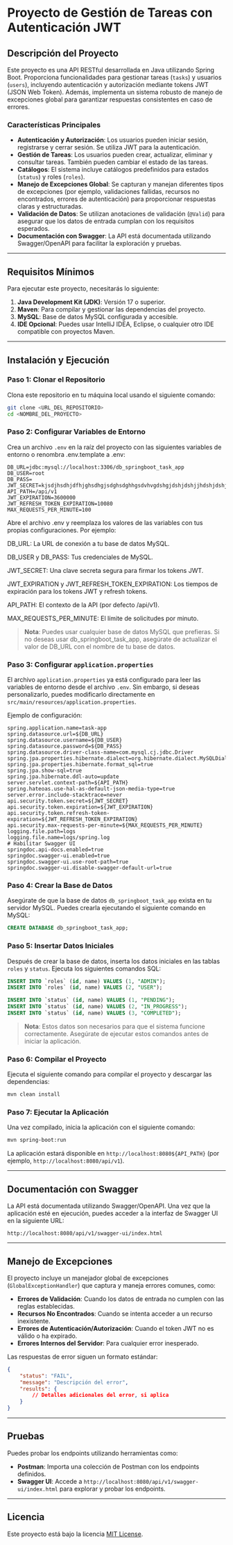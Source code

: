 # Proyecto de Gestión de Tareas con Autenticación JWT

## Descripción del Proyecto

Este proyecto es una API RESTful desarrollada en Java utilizando Spring Boot. Proporciona funcionalidades para gestionar tareas (`tasks`) y usuarios (`users`), incluyendo autenticación y autorización mediante tokens JWT (JSON Web Token). Además, implementa un sistema robusto de manejo de excepciones global para garantizar respuestas consistentes en caso de errores.

### Características Principales
- **Autenticación y Autorización**: Los usuarios pueden iniciar sesión, registrarse y cerrar sesión. Se utiliza JWT para la autenticación.
- **Gestión de Tareas**: Los usuarios pueden crear, actualizar, eliminar y consultar tareas. También pueden cambiar el estado de las tareas.
- **Catálogos**: El sistema incluye catálogos predefinidos para estados (`status`) y roles (`roles`).
- **Manejo de Excepciones Global**: Se capturan y manejan diferentes tipos de excepciones (por ejemplo, validaciones fallidas, recursos no encontrados, errores de autenticación) para proporcionar respuestas claras y estructuradas.
- **Validación de Datos**: Se utilizan anotaciones de validación (`@Valid`) para asegurar que los datos de entrada cumplan con los requisitos esperados.
- **Documentación con Swagger**: La API está documentada utilizando Swagger/OpenAPI para facilitar la exploración y pruebas.

---

## Requisitos Mínimos

Para ejecutar este proyecto, necesitarás lo siguiente:

1. **Java Development Kit (JDK)**: Versión 17 o superior.
2. **Maven**: Para compilar y gestionar las dependencias del proyecto.
3. **MySQL**: Base de datos MySQL configurada y accesible.
4. **IDE Opcional**: Puedes usar IntelliJ IDEA, Eclipse, o cualquier otro IDE compatible con proyectos Maven.

---

## Instalación y Ejecución

### Paso 1: Clonar el Repositorio

Clona este repositorio en tu máquina local usando el siguiente comando:

```bash
git clone <URL_DEL_REPOSITORIO>
cd <NOMBRE_DEL_PROYECTO>
```

### Paso 2: Configurar Variables de Entorno

Crea un archivo `.env` en la raíz del proyecto con las siguientes variables de entorno o renombra .env.template a .env:

```env
DB_URL=jdbc:mysql://localhost:3306/db_springboot_task_app
DB_USER=root
DB_PASS=
JWT_SECRET=kjsdjhsdhjdfhjghsdhgjsdghsdghhgsdvhvgdshgjdshjdshjjhdshjdshjdshjdsw
API_PATH=/api/v1
JWT_EXPIRATION=3600000
JWT_REFRESH_TOKEN_EXPIRATION=10080
MAX_REQUESTS_PER_MINUTE=100
```

Abre el archivo .env y reemplaza los valores de las variables con tus propias configuraciones. Por ejemplo:

DB_URL: La URL de conexión a tu base de datos MySQL.

DB_USER y DB_PASS: Tus credenciales de MySQL.

JWT_SECRET: Una clave secreta segura para firmar los tokens JWT.

JWT_EXPIRATION y JWT_REFRESH_TOKEN_EXPIRATION: Los tiempos de expiración para los tokens JWT y refresh tokens.

API_PATH: El contexto de la API (por defecto /api/v1).

MAX_REQUESTS_PER_MINUTE: El límite de solicitudes por minuto.

> **Nota**: Puedes usar cualquier base de datos MySQL que prefieras. Si no deseas usar db_springboot_task_app, asegúrate de actualizar el valor de DB_URL con el nombre de tu base de datos. 
<!-- > **Nota**: Asegúrate de reemplazar `DB_USER` y `DB_PASS` con tus credenciales de MySQL. -->

### Paso 3: Configurar `application.properties`

El archivo `application.properties` ya está configurado para leer las variables de entorno desde el archivo `.env`. Sin embargo, si deseas personalizarlo, puedes modificarlo directamente en `src/main/resources/application.properties`.

Ejemplo de configuración:

```properties
spring.application.name=task-app
spring.datasource.url=${DB_URL}
spring.datasource.username=${DB_USER}
spring.datasource.password=${DB_PASS}
spring.datasource.driver-class-name=com.mysql.cj.jdbc.Driver
spring.jpa.properties.hibernate.dialect=org.hibernate.dialect.MySQLDialect
spring.jpa.properties.hibernate.format_sql=true
spring.jpa.show-sql=true
spring.jpa.hibernate.ddl-auto=update
server.servlet.context-path=${API_PATH}
spring.hateoas.use-hal-as-default-json-media-type=true
server.error.include-stacktrace=never
api.security.token.secret=${JWT_SECRET}
api.security.token.expiration=${JWT_EXPIRATION}
api.security.token.refresh-token-expiration=${JWT_REFRESH_TOKEN_EXPIRATION}
api.security.max-requests-per-minute=${MAX_REQUESTS_PER_MINUTE}
logging.file.path=logs
logging.file.name=logs/spring.log
# Habilitar Swagger UI
springdoc.api-docs.enabled=true
springdoc.swagger-ui.enabled=true
springdoc.swagger-ui.use-root-path=true
springdoc.swagger-ui.disable-swagger-default-url=true
```

### Paso 4: Crear la Base de Datos

Asegúrate de que la base de datos `db_springboot_task_app` exista en tu servidor MySQL. Puedes crearla ejecutando el siguiente comando en MySQL:

```sql
CREATE DATABASE db_springboot_task_app;
```

### Paso 5: Insertar Datos Iniciales

Después de crear la base de datos, inserta los datos iniciales en las tablas `roles` y `status`. Ejecuta los siguientes comandos SQL:

```sql
INSERT INTO `roles` (id, name) VALUES (1, "ADMIN");
INSERT INTO `roles` (id, name) VALUES (2, "USER");

INSERT INTO `status` (id, name) VALUES (1, "PENDING");
INSERT INTO `status` (id, name) VALUES (2, "IN_PROGRESS");
INSERT INTO `status` (id, name) VALUES (3, "COMPLETED");
```

> **Nota**: Estos datos son necesarios para que el sistema funcione correctamente. Asegúrate de ejecutar estos comandos antes de iniciar la aplicación.

### Paso 6: Compilar el Proyecto

Ejecuta el siguiente comando para compilar el proyecto y descargar las dependencias:

```bash
mvn clean install
```

### Paso 7: Ejecutar la Aplicación

Una vez compilado, inicia la aplicación con el siguiente comando:

```bash
mvn spring-boot:run
```

La aplicación estará disponible en `http://localhost:8080${API_PATH}` (por ejemplo, `http://localhost:8080/api/v1`).

---

## Documentación con Swagger

La API está documentada utilizando Swagger/OpenAPI. Una vez que la aplicación esté en ejecución, puedes acceder a la interfaz de Swagger UI en la siguiente URL:

```
http://localhost:8080/api/v1/swagger-ui/index.html
```

---

## Manejo de Excepciones

El proyecto incluye un manejador global de excepciones (`GlobalExceptionHandler`) que captura y maneja errores comunes, como:

- **Errores de Validación**: Cuando los datos de entrada no cumplen con las reglas establecidas.
- **Recursos No Encontrados**: Cuando se intenta acceder a un recurso inexistente.
- **Errores de Autenticación/Autorización**: Cuando el token JWT no es válido o ha expirado.
- **Errores Internos del Servidor**: Para cualquier error inesperado.

Las respuestas de error siguen un formato estándar:

```json
{
    "status": "FAIL",
    "message": "Descripción del error",
    "results": {
        // Detalles adicionales del error, si aplica
    }
}
```

---

## Pruebas

Puedes probar los endpoints utilizando herramientas como:
- **Postman**: Importa una colección de Postman con los endpoints definidos.
- **Swagger UI**: Accede a `http://localhost:8080/api/v1/swagger-ui/index.html` para explorar y probar los endpoints.

---

## Licencia

Este proyecto está bajo la licencia [MIT License](LICENSE).
